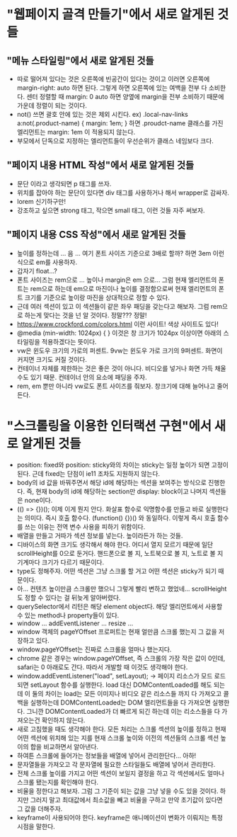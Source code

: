 # "웹페이지 골격 만들기"에서 새로 알게된 것들

## "메뉴 스타일링"에서 새로 알게된 것들

- 따로 떨어져 있다는 것은 오른쪽에 빈공간이 있다는 것이고 이러면 오른쪽에 margin-right: auto 하면 된다. 그렇게 하면 오른쪽에 있는 여백을 전부 다 소비한다. 센터 정렬할 때 margin: 0 auto 하면 양옆에 margin을 전부 소비하기 때문에 가운데 정렬이 되는 것이다.
- not() 쓰면 괄호 안에 있는 것은 제외 시킨다.
  ex) .local-nav-links a:not(.product-name) { margin: 1em; } 하면 .proudct-name 클래스를 가진 엘리먼트는 margin: 1em 이 적용되지 않는다.
- 부모에서 단독으로 지정하는 엘리먼트들이 우선순위가 클래스 네임보다 크다.

## "페이지 내용 HTML 작성"에서 새로 알게된 것들

- 문단 이라고 생각되면 p 태그를 쓰자.
- 위치를 잡아야 하는 문단이 있다면 div 태그를 사용하거나 해서 wrapper로 감싸자.
- lorem 신기하구만!
- 강조하고 싶으면 strong 태그, 작으면 small 태그, 이런 것들 자주 써보자.

## "페이지 내용 CSS 작성"에서 새로 알게된 것들

- 높이를 정하는데 ... 음 ... 여기 폰트 사이즈 기준으로 3배로 할까? 하면 3em 이런 식으로 em를 사용하자.
- 갑자기 float...?
- 폰트 사이즈는 rem으로 ... 높이나 margin은 em 으로... 그럼 현재 엘리먼트의 폰트는 rem으로 하는데 em으로 마진이나 높이를 결정함으로써 현재 엘리먼트의 폰트 크기를 기준으로 높이랑 마진을 상대적으로 정할 수 있다.
- 근데 여러 섹션이 있고 이 섹션들이 같은 좌우 패딩을 갖는다고 해보자. 그럼 rem으로 하는게 맞다는 것을 넌 알 것이다. 정말??? 정말!
- https://www.crockford.com/colors.html 이런 사이트! 색상 사이트도 있다!
- @media (min-width: 1024px) { } 이것은 창 크기가 1024px 이상이면 아래의 스타일링을 적용하겠다는 뜻이다.
- vw은 윈도우 크기의 가로의 퍼센트. 9vw는 윈도우 가로 크기의 9퍼센트. 화면이 커지면 크기도 커질 것이다.
- 컨테이너 자체를 제한하는 것은 좋은 것이 아니다. 비디오를 넣거나 화면 가득 채울 수도 있기 때문. 컨테이너 안의 요소에 패딩을 주자.
- rem, em 뿐만 아니라 vw로도 폰트 사이즈를 줘보자. 창크기에 대해 늘어나고 줄어든다.

# "스크롤링을 이용한 인터랙션 구현"에서 새로 알게된 것들

- position: fixed와 position: sticky와의 차이는 sticky는 일정 높이가 되면 고정이 된다. 근데 fixed는 단점이 ie11 조차도 지원하지 않는다.
- body의 id 값을 바꿔주면서 해당 id에 해당하는 섹션을 보여주는 방식으로 진행한다. 즉, 현재 body의 id에 해당하는 section만 display: block이고 나머지 섹션들은 none이다.
- (() => {})(); 이제 이게 뭔지 안다. 화살표 함수로 익명함수를 만들고 바로 실행한다는 의미다. 즉시 호출 함수다. (function() {})() 와 동일하다. 이렇게 즉시 호출 함수를 쓰는 이유는 전역 변수 사용을 피하기 위함이다.
- 배열을 만들고 거따가 섹션 정보를 넣는다. 높이라든가 하는 것들.
- 디바이스의 화면 크기도 생각해서 해야 한다. 어디서 열지 모르기 때문에 일단 scrollHeight를 0으로 둔거다. 핸드폰으로 볼 지, 노트북으로 볼 지, 노트로 볼 지 기계마다 크기가 다르기 때문이다.
- type도 정해주자. 어떤 섹션은 그냥 스크롤 할 거고 어떤 섹션은 sticky가 되기 때문이다.
- 아... 컨텐츠 높이만큼 스크롤만 했으니 그렇게 빨리 변하고 했었네... scrollHeight도 정할 수 있다는 걸 뒤늦게 알아버렸다.
- querySelector에서 리턴은 해당 element object다. 해당 엘리먼트에서 사용할 수 있는 method나 property들이 있다.
- window ... addEventListener ... resize ...
- window 객체의 pageYOffset 프로퍼트는 현재 얼만큼 스크롤 했는지 그 값을 저장하고 있다.
- window.pageYOffset는 진짜로 스크롤을 얼마나 했는지다.
- chrome 같은 경우는 window.pageYOffset, 즉 스크롤의 가장 작은 값이 0인데, safari는 0 아래로도 간다. 따라서 개발할 때 이것도 생각해야 한다.
- window.addEventListener("load", setLayout); -> 페이지 리소스가 모드 로드되면 setLayout 함수를 실행한다. load 대신 DOMContentLoaded를 해도 되는데 이 둘의 차이는 load는 모든 이미지나 비디오 같은 리소스들 까지 다 가져오고 콜백을 실행하는데 DOMContentLoaded는 DOM 엘리먼트들을 다 가져오면 실행한다.
  그니깐 DOMContentLoaded가 더 빠르게 되긴 하는데 이는 리소스들을 다 가져오는건 확인하지 않는다.
- 새로 고침했을 때도 생각해야 한다. 모든 처리는 스크롤 섹션의 높이를 정하고 현재 어떤 섹션에 위치해 있는 지를 현재 스크롤 높이와 이전의 섹션들의 스크롤 섹션 높이의 합을 비교하면서 알아낸다.
- 하여튼 스크롤에 들어가는 정보들을 배열에 넣어서 관리한단다... 아하!
- 문자열들을 가져오고 각 문자열에 필요한 스타일들도 배열에 넣어서 관리한다.
- 전체 스크롤 높이를 가지고 어떤 섹션이 보일지 결정을 하고 각 섹션에서도 얼마나 스크롤 됐는지를 확인해야 한다.
- 비율을 정한다고 해보자. 그럼 그 기준이 되는 값을 그냥 넣을 수도 있을 것이다. 하지만 그러지 말고 최대값에서 최소값을 빼고 비율을 구하고 만약 초기값이 있다면 그 값을 더해주자.
- keyframe이 사용되어야 한다. keyframe은 애니메이션이 변화가 이뤄지는 특정 시점을 말한다.

